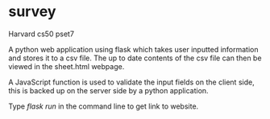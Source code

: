 # survey
Harvard cs50 pset7

A python web application using flask which takes user inputted information and stores it to a csv file.
The up to date contents of the csv file can then be viewed in the sheet.html webpage.

A JavaScript function is used to validate the input fields on the client side, this is backed up on the 
server side by a python application.

Type <i>flask run</i> in the command line to get link to website.
